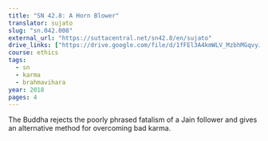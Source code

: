 ```yaml
---
title: "SN 42.8: A Horn Blower"
translator: sujato
slug: "sn.042.008"
external_url: "https://suttacentral.net/sn42.8/en/sujato"
drive_links: ["https://drive.google.com/file/d/1fFEl3A4kmWLV_MzbhMGqvyJUBjJqIwHe"]
course: ethics
tags:
  - sn
  - karma
  - brahmavihara
year: 2018
pages: 4
---
```


The Buddha rejects the poorly phrased fatalism of a Jain follower and gives an alternative method for overcoming bad karma.
